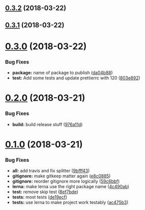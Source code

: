 <a name="0.3.2"></a>
## [0.3.2](https://github.com/elevatebart/vue-cli-plugin-template-loader/compare/v0.3.1...v0.3.2) (2018-03-22)



<a name="0.3.1"></a>
## [0.3.1](https://github.com/elevatebart/vue-cli-plugin-template-loader/compare/v0.3.0...v0.3.1) (2018-03-22)



<a name="0.3.0"></a>
# [0.3.0](https://github.com/elevatebart/vue-cli-plugin-template-loader/compare/v0.2.0...v0.3.0) (2018-03-22)


### Bug Fixes

* **package:** name of package to publish ([da04b88](https://github.com/elevatebart/vue-cli-plugin-template-loader/commit/da04b88))
* **test:** Add some tests and update prettierrc with 120 ([803e892](https://github.com/elevatebart/vue-cli-plugin-template-loader/commit/803e892))



<a name="0.2.0"></a>
# [0.2.0](https://github.com/elevatebart/vue-cli-plugin-template-loader/compare/v0.1.0...v0.2.0) (2018-03-21)


### Bug Fixes

* **build:** build release stuff ([976a11d](https://github.com/elevatebart/vue-cli-plugin-template-loader/commit/976a11d))



<a name="0.1.0"></a>
# [0.1.0](https://github.com/elevatebart/vue-cli-plugin-template-loader/compare/ac475b3...v0.1.0) (2018-03-21)


### Bug Fixes

* **all:** add travis and fix splitter ([9bfff43](https://github.com/elevatebart/vue-cli-plugin-template-loader/commit/9bfff43))
* **gitignore:** make gitkeep matter again ([e8c0885](https://github.com/elevatebart/vue-cli-plugin-template-loader/commit/e8c0885))
* **gitignore:** reorder gitignore more logically ([59c6bbf](https://github.com/elevatebart/vue-cli-plugin-template-loader/commit/59c6bbf))
* **lerna:** make lerna use the right package name ([4c490ab](https://github.com/elevatebart/vue-cli-plugin-template-loader/commit/4c490ab))
* **test:** remove skip test ([8ef7bde](https://github.com/elevatebart/vue-cli-plugin-template-loader/commit/8ef7bde))
* **tests:** most tests ([de19ecf](https://github.com/elevatebart/vue-cli-plugin-template-loader/commit/de19ecf))
* **tests:** use lerna to make project work testably ([ac475b3](https://github.com/elevatebart/vue-cli-plugin-template-loader/commit/ac475b3))



